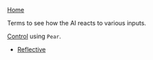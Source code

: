 [Home](../README.md)

Terms to see how the AI reacts to various inputs.

[Control](./PearControl.md) using `Pear`.

- [Reflective](./PearReflective.md)